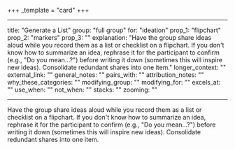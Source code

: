 +++
_template = "card"
+++

---
title: "Generate a List"
group: "full group"
for: "ideation"
prop_1: "flipchart"
prop_2: "markers"
prop_3: ""
explanation: "Have the group share ideas aloud while you record them as a list or checklist on a flipchart. If you don\'t know how to summarize an idea, rephrase it for the participant to confirm (e.g., \"Do you mean...?\") before writing it down (sometimes this will inspire new ideas). Consolidate redundant shares into one item."
longer_context: ""
external_link: ""
general_notes: ""
pairs_with: ""
attribution_notes: ""
why_these_categories: ""
modifying_group: ""
modifying_for: ""
excels_at: ""
use_when: ""
not_when: ""
stacks: ""
zooming: ""

---

Have the group share ideas aloud while you record them as a list or checklist on a flipchart. If you don't know how to summarize an idea, rephrase it for the participant to confirm (e.g., "Do you mean...?") before writing it down (sometimes this will inspire new ideas). Consolidate redundant shares into one item.
